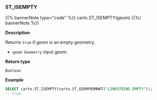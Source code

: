 ### ST_ISEMPTY

{{% bannerNote type="code" %}}
carto.ST_ISEMPTY(geom)
{{%/ bannerNote %}}

**Description**

Returns `true` if _geom_ is an empty geometry.

* `geom`: `Geometry` input geom.

**Return type**

`Boolean`

**Example**

```sql
SELECT carto.ST_ISEMPTY(carto.ST_GEOMFROMWKT("LINESTRING EMPTY"));
-- true
```

